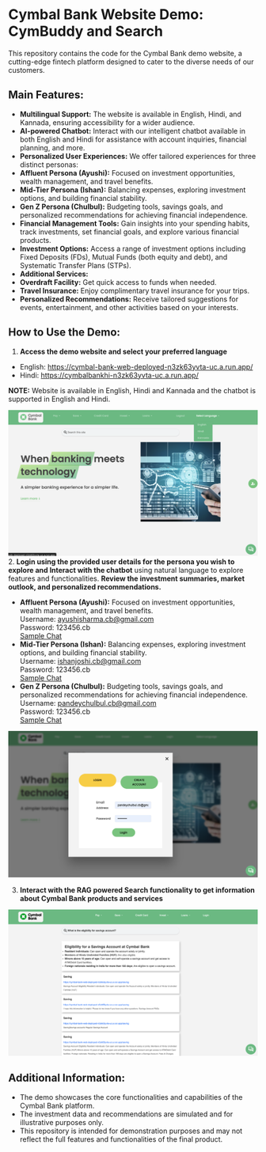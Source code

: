 # Cymbal Bank Website Demo: CymBuddy and Search

This repository contains the code for the Cymbal Bank demo website, a cutting-edge fintech platform designed to cater to the diverse needs of our customers.

## **Main Features:**

* **Multilingual Support:** The website is available in English, Hindi, and Kannada, ensuring accessibility for a wider audience.
* **AI-powered Chatbot:** Interact with our intelligent chatbot available in both English and Hindi for assistance with account inquiries, financial planning, and more.
* **Personalized User Experiences:** We offer tailored experiences for three distinct personas:
* **Affluent Persona (Ayushi):** Focused on investment opportunities, wealth management, and travel benefits.
* **Mid-Tier Persona (Ishan):** Balancing expenses, exploring investment options, and building financial stability.
* **Gen Z Persona (Chulbul):** Budgeting tools, savings goals, and personalized recommendations for achieving financial independence.
* **Financial Management Tools:** Gain insights into your spending habits, track investments, set financial goals, and explore various financial products.
* **Investment Options:** Access a range of investment options including Fixed Deposits (FDs), Mutual Funds (both equity and debt), and Systematic Transfer Plans (STPs).
* **Additional Services:**
* **Overdraft Facility:** Get quick access to funds when needed.
* **Travel Insurance:** Enjoy complimentary travel insurance for your trips.
* **Personalized Recommendations:** Receive tailored suggestions for events, entertainment, and other activities based on your interests.

## **How to Use the Demo:**

1. **Access the demo website and select your preferred language**
* English: https://cymbal-bank-web-deployed-n3zk63yvta-uc.a.run.app/
* Hindi: https://cymbalbankhi-n3zk63yvta-uc.a.run.app/ 

**NOTE:** Website is available in English, Hindi and Kannada and the chatbot is supported in English and Hindi.

![Website Homepage](files/images/cymbal_bank_homepage.png)
2. **Login using the provided user details for the persona you wish to explore and Interact with the chatbot** using natural language to explore features and functionalities. **Review the investment summaries, market outlook, and personalized recommendations.**
* **Affluent Persona (Ayushi):** Focused on investment opportunities, wealth management, and travel benefits.\
Username: ayushisharma.cb@gmail.com\
Password: 123456.cb\
[Sample Chat](files/sample_chat_scripts/affluent_persona_ayushi.md)
* **Mid-Tier Persona (Ishan):** Balancing expenses, exploring investment options, and building financial stability.\
Username: ishanjoshi.cb@gmail.com\
Password: 123456.cb\
[Sample Chat](files/sample_chat_scripts/midtier_persona_ishan.md)
* **Gen Z Persona (Chulbul):** Budgeting tools, savings goals, and personalized recommendations for achieving financial independence.\
Username: pandeychulbul.cb@gmail.com\
Password: 123456.cb\
[Sample Chat](files/sample_chat_scripts/genz_persona_chulbul.md)

![Login](files/images/cymbal_bank_login.png)
 
3. **Interact with the RAG powered Search functionality to get information about Cymbal Bank products and services**

![Search](files/images/cymbal_bank_search.png)


## **Additional Information:**

* The demo showcases the core functionalities and capabilities of the Cymbal Bank platform.
* The investment data and recommendations are simulated and for illustrative purposes only.
* This repository is intended for demonstration purposes and may not reflect the full features and functionalities of the final product.
